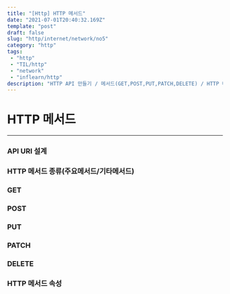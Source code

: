 ```yaml
---
title: "[Http] HTTP 메서드"
date: "2021-07-01T20:40:32.169Z"
template: "post"
draft: false
slug: "http/internet/network/no5"
category: "http"
tags:
 - "http"
 - "TIL/http"
 - "network"
 - "inflearn/http"
description: "HTTP API 만들기 / 메서드(GET,POST,PUT,PATCH,DELETE) / HTTP 메서드의 속성"
---
```


# HTTP 메서드
- - - - 



### API URI 설계


### HTTP 메서드 종류(주요메서드/기타메서드)

### GET 

### POST

### PUT

### PATCH

### DELETE


### HTTP 메서드 속성
